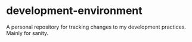 # development-environment
A personal repository for tracking changes to my development practices. Mainly for sanity.
